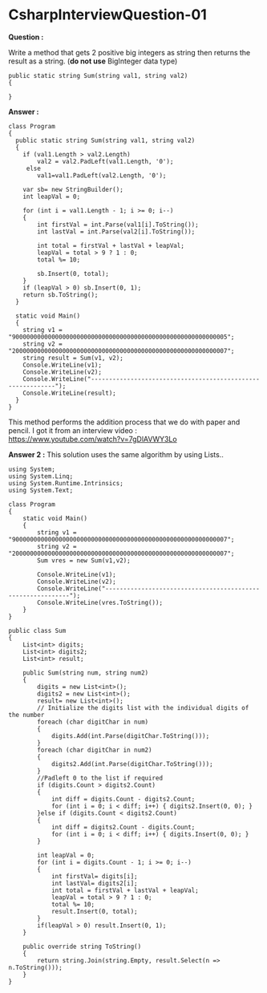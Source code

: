 # CsharpInterviewQuestion-01

**Question :**<br>

Write a method that gets 2 positive big integers as string then returns the result as a string. (**do not use** BigInteger data type)<br>

    public static string Sum(string val1, string val2)
    {
   
    }

**Answer :**<br>

    class Program
    {
      public static string Sum(string val1, string val2)
      {
        if (val1.Length > val2.Length)
            val2 = val2.PadLeft(val1.Length, '0');
         else
            val1=val1.PadLeft(val2.Length, '0');    

        var sb= new StringBuilder();
        int leapVal = 0;

        for (int i = val1.Length - 1; i >= 0; i--) 
        {
            int firstVal = int.Parse(val1[i].ToString());
            int lastVal = int.Parse(val2[i].ToString());

            int total = firstVal + lastVal + leapVal;
            leapVal = total > 9 ? 1 : 0;
            total %= 10;

            sb.Insert(0, total);
        }
        if (leapVal > 0) sb.Insert(0, 1);
        return sb.ToString();
      }

      static void Main()
      {
        string v1 = "900000000000000000000000000000000000000000000000000000000005";
        string v2 = "200000000000000000000000000000000000000000000000000000000007";
        string result = Sum(v1, v2);
        Console.WriteLine(v1);
        Console.WriteLine(v2);
        Console.WriteLine("------------------------------------------------------------");
        Console.WriteLine(result);
      }
    }

This method performs the addition process that we do with paper and pencil. I got it from an interview video :<br>
https://www.youtube.com/watch?v=7gDlAVWY3Lo<br>

**Answer 2 :** This solution uses the same algorithm by using Lists..<br>

    using System;
    using System.Linq;
    using System.Runtime.Intrinsics;
    using System.Text;

    class Program
    {
        static void Main()
        {
            string v1 = "900000000000000000000000000000000000000000000000000000000007";
            string v2 = "200000000000000000000000000000000000000000000000000000000007";
            Sum vres = new Sum(v1,v2);

            Console.WriteLine(v1);
            Console.WriteLine(v2);
            Console.WriteLine("------------------------------------------------------------");
            Console.WriteLine(vres.ToString());
        }
    }

    public class Sum
    {
        List<int> digits;
        List<int> digits2;
        List<int> result;

        public Sum(string num, string num2)
        {       
            digits = new List<int>();
            digits2 = new List<int>();
            result= new List<int>();
            // Initialize the digits list with the individual digits of the number
            foreach (char digitChar in num)
            {
                digits.Add(int.Parse(digitChar.ToString()));
            }
            foreach (char digitChar in num2)
            {
                digits2.Add(int.Parse(digitChar.ToString()));
            }
            //Padleft 0 to the list if required
            if (digits.Count > digits2.Count) 
            { 
                int diff = digits.Count - digits2.Count;
                for (int i = 0; i < diff; i++) { digits2.Insert(0, 0); }
            }else if (digits.Count < digits2.Count) 
            {
                int diff = digits2.Count - digits.Count;
                for (int i = 0; i < diff; i++) { digits.Insert(0, 0); }
            }
        
            int leapVal = 0;
            for (int i = digits.Count - 1; i >= 0; i--) 
            { 
                int firstVal= digits[i];
                int lastVal= digits2[i];
                int total = firstVal + lastVal + leapVal;
                leapVal = total > 9 ? 1 : 0;
                total %= 10;
                result.Insert(0, total);
            }
            if(leapVal > 0) result.Insert(0, 1);
        }

        public override string ToString()
        {    
            return string.Join(string.Empty, result.Select(n => n.ToString()));
        }
    }
